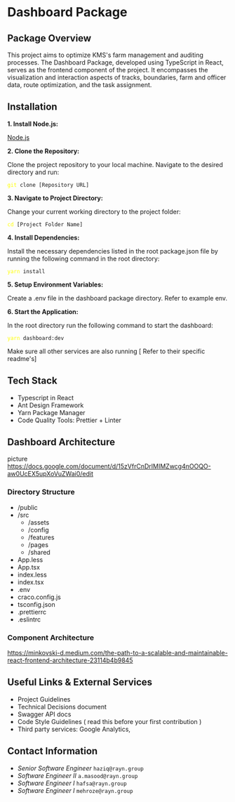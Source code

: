 # **Dashboard Package**

## Package Overview

This project aims to optimize KMS's farm management and auditing processes. The Dashboard Package, developed using TypeScript in React, serves as the frontend component of the project. It encompasses the visualization and interaction aspects of tracks, boundaries, farm and officer data, route optimization, and the task assignment.

## **Installation**

**1. Install Node.js:**

[Node.js](https://nodejs.org/en/download 'nodeJs download')

**2. Clone the Repository:**

Clone the project repository to your local machine. Navigate to the desired directory and run:

<pre><code><span style="color: yellow">git</span> clone [Repository URL]</code></pre>

**3. Navigate to Project Directory:**

Change your current working directory to the project folder:

<pre><code><span style="color: yellow">cd</span> [Project Folder Name]</code></pre>

**4. Install Dependencies:**

Install the necessary dependencies listed in the root package.json file by running the following command in the root directory:
<pre><code><span style="color: yellow">yarn</span> install</code></pre>

**5. Setup Environment Variables:**

Create a .env file in the dashboard package directory. Refer to example env.

**6. Start the Application:**

In the root directory run the following command to start the dashboard:
<pre><code><span style="color: yellow">yarn</span> dashboard:dev</code></pre>
Make sure all other services are also running [ Refer to their specific readme's]

## Tech Stack

- Typescript in React
- Ant Design Framework
- Yarn Package Manager
- Code Quality Tools: Prettier + Linter

## Dashboard Architecture
picture
https://docs.google.com/document/d/15zVfrCnDrIMIMZwcg4nOOQO-aw0UcEX5upXoVuZWai0/edit

### Directory Structure

- /public
- /src
  - /assets
  - /config
  - /features
  - /pages
  - /shared
- App.less
- App.tsx
- index.less
- index.tsx
- .env
- craco.config.js
- tsconfig.json
- .prettierrc
- .eslintrc

### Component Architecture
https://minkovski-d.medium.com/the-path-to-a-scalable-and-maintainable-react-frontend-architecture-23114b4b9845


## Useful Links & External Services

- Project Guidelines
- Technical Decisions document
- Swagger API docs 
- Code Style Guidelines ( read this before your first contribution )
- Third party services: Google Analytics, 


## Contact Information

- _Senior Software Engineer_ `haziq@rayn.group`
- _Software Engineer II_     `a.masood@rayn.group`
- _Software Engineer I_      `hafsa@rayn.group`
- _Software Engineer I_      `mehroze@rayn.group`
